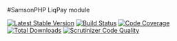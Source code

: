 #SamsonPHP LiqPay module

[![Latest Stable Version](https://poser.pugx.org/samsonos/commerce_liqpay/v/stable.svg)](https://packagist.org/packages/samsonos/commerce_liqpay)
[![Build Status](https://travis-ci.org/samsonos/commerce_liqpay.png)](https://travis-ci.org/samsonos/commerce_liqpay)
[![Code Coverage](https://scrutinizer-ci.com/g/samsonos/commerce_liqpay/badges/coverage.png?b=master)](https://scrutinizer-ci.com/g/samsonos/commerce_liqpay/?branch=master)
[![Total Downloads](https://poser.pugx.org/samsonos/commerce_liqpay/downloads.svg)](https://packagist.org/packages/samsonos/commerce_liqpay)
[![Scrutinizer Code Quality](https://scrutinizer-ci.com/g/samsonos/commerce_liqpay/badges/quality-score.png?b=master)](https://scrutinizer-ci.com/g/samsonos/commerce_liqpay/?branch=master)